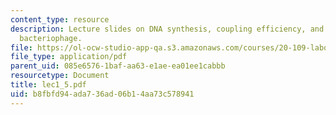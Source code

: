 ```yaml
---
content_type: resource
description: Lecture slides on DNA synthesis, coupling efficiency, and a refactoring
  bacteriophage.
file: https://ol-ocw-studio-app-qa.s3.amazonaws.com/courses/20-109-laboratory-fundamentals-in-biological-engineering-fall-2007/b8fbfd94ada736ad06b14aa73c578941_lec1_5.pdf
file_type: application/pdf
parent_uid: 085e6576-1baf-aa63-e1ae-ea01ee1cabbb
resourcetype: Document
title: lec1_5.pdf
uid: b8fbfd94-ada7-36ad-06b1-4aa73c578941
---
```

